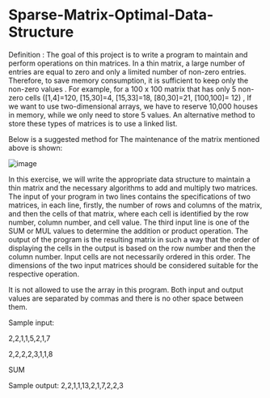 # Sparse-Matrix-Optimal-Data-Structure

Definition :
The goal of this project is to write a program to maintain and perform operations on thin matrices.
In a thin matrix, a large number of entries are equal to zero and only a limited number of non-zero entries.
Therefore, to save memory consumption, it is sufficient to keep only the non-zero values . For example, for a 100 x 100 matrix that has only 5 non-zero cells
([1,4]=120, [15,30]=4, [15,33]=18, [80,30]=21, [100,100]= 12) , If we want to use two-dimensional arrays, we have to reserve 10,000 houses in memory,
while we only need to store 5 values. An alternative method to store these types of matrices is to use a linked list. 

Below is a suggested method for The maintenance of the matrix mentioned above is shown:

![image](https://user-images.githubusercontent.com/118456195/211202251-29cc1030-7833-47bb-ad6f-8d525c33c71e.png)

In this exercise, we will write the appropriate data structure to maintain a thin matrix and the necessary algorithms to add and multiply two matrices. The input of your program in two lines contains the specifications of two matrices, in each line, firstly, the number of rows and columns of the matrix, and then the cells of that matrix, where each cell is identified by the row number, column number, and cell value. The third input line is one of the SUM or MUL values ​​to determine the addition or product operation. The output of the program is the resulting matrix in such a way that the order of displaying the cells in the output is based on the row number and then the column number. Input cells are not necessarily ordered in this order. The dimensions of the two input matrices should be considered suitable for the respective operation.

It is not allowed to use the array in this program. Both input and output values ​​are separated by commas and there is no other space between them.

Sample input:

2,2,1,1,5,2,1,7

2,2,2,2,3,1,1,8

SUM

Sample output:
2,2,1,1,13,2,1,7,2,2,3
